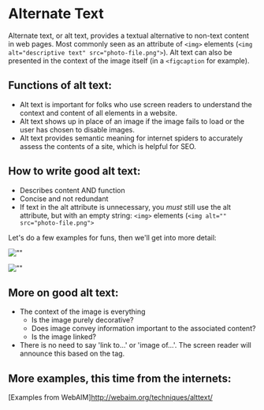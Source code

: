 # Alternate Text

Alternate text, or alt text, provides a textual alternative to non-text content in web pages. Most commonly seen as an attribute of `<img>` elements (`<img alt="descriptive text" src="photo-file.png">`). Alt text can also be presented in the context of the image itself (in a `<figcaption` for example).

## Functions of alt text:
- Alt text is important for folks who use screen readers to understand the context and content of all elements in a website.
- Alt text shows up in place of an image if the image fails to load or the user has chosen to disable images.
- Alt text provides semantic meaning for internet spiders to accurately assess the contents of a site, which is helpful for SEO.

## How to write good alt text:
- Describes content AND function
- Concise and not redundant
- If text in the alt attribute is unnecessary, you *must* still use the alt attribute, but with an empty string:
`<img>` elements (`<img alt="" src="photo-file.png">`

Let's do a few examples for funs, then we'll get into more detail:

![""](http://static.boredpanda.com/blog/wp-content/uploads/2014/05/funny-animals-doing-yoga-18.jpg)

![""](http://boredomtherapy.com/wp-content/uploads/2015/04/22-fake-animal-hybrids.jpg)

## More on good alt text:
- The context of the image is everything
  - Is the image purely decorative?
  - Does image convey information important to the associated content?
  - Is the image linked?
- There is no need to say 'link to...' or 'image of...'. The screen reader will announce this based on the tag.

## More examples, this time from the internets:
[Examples from WebAIM]http://webaim.org/techniques/alttext/
